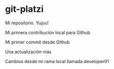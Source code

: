 # git-platzi

Mi repositorio. Yujuu!

Mi primera contribución local para Github

Mi primer commit desde Github

Una actualización más

Cambios desde mi rama local llamada developer01